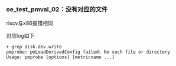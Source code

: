 ### oe_test_pmval_02：没有对应的文件

riscv与x86报错相同

对应log如下

```
+ grep disk.dev.write
pmprobe: pmLoadDerivedConfig failed: No such file or directory
Usage: pmprobe [options] [metricname ...]
```

